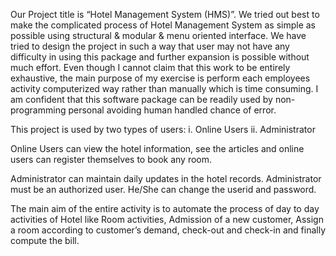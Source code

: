 Our Project title is “Hotel Management System (HMS)”. We tried out best to make the complicated process of Hotel Management System as simple as possible using structural &amp; modular &amp; menu oriented interface. We have tried to design the project in such a way that user may not have any difficulty in using this package and further expansion is possible without much effort. Even though I cannot claim that this work to be entirely exhaustive, the main purpose of my exercise is perform each employees activity computerized way rather than manually which is time consuming. I am confident that this software package can be readily used by non-programming personal avoiding human handled chance of error. 

This project is used by two types of users:
i. Online Users
ii. Administrator

Online Users can view the hotel information, see the articles and online users can register themselves to book any room.

Administrator can maintain daily updates in the hotel records. Administrator must be an authorized user. He/She can change the userid and password.

The main aim of the entire activity is to automate the process of day to day activities of Hotel like Room activities, Admission of a new customer, Assign a room according to customer’s demand, check-out and check-in and finally compute the bill.
